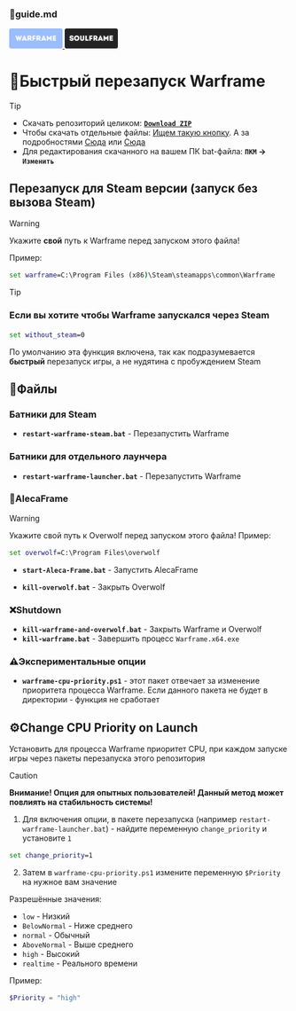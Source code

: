 ### 📕guide.md
<p align="left">
   <a href="https://github.com/N3M1X10/warframe-batch-tools/blob/master/src/quick-restart/warframe/guide.md">
      <img width="96" alt="warframe guide" src="https://github.com/N3M1X10/warframe-batch-tools/blob/master/assets/warframe-badge-hl.png">
   </a>
  <a href="https://github.com/N3M1X10/warframe-batch-tools/blob/master/src/quick-restart/soulframe/guide.md">
      <img width="96" alt="soulframe guide" src="https://github.com/N3M1X10/warframe-batch-tools/blob/master/assets/soulframe-badge.png">
   </a>
</p>

# 🔁Быстрый перезапуск Warframe

>[!tip]
> - Скачать репозиторий целиком: [**`Download ZIP`**](https://github.com/N3M1X10/warframe-batch-tools/archive/refs/heads/master.zip)
> - Чтобы скачать отдельные файлы: [Ищем такую кнопку](https://github.com/user-attachments/assets/c0169211-4266-4d54-b594-22e762d0938b). А за подробностями [Сюда](https://docs.github.com/ru/get-started/start-your-journey/downloading-files-from-github) или [Сюда](https://blog.skillfactory.ru/kak-skachivat-s-github/)
> - Для редактирования скачанного на вашем ПК bat-файла: **`ПКМ` -> `Изменить`**

## Перезапуск для Steam версии (запуск без вызова Steam)

> [!warning]
> Укажите **свой** путь к Warframe перед запуском этого файла!
>
> Пример:
> ```bat
> set warframe=C:\Program Files (x86)\Steam\steamapps\common\Warframe
> ```

> [!tip]
> ### Если вы хотите чтобы Warframe запускался через Steam
>```bat
>set without_steam=0
>```
> По умолчанию эта функция включена, так как подразумевается **быстрый** перезапуск игры, а не нудятина с пробуждением Steam

## 📁Файлы

### **Батники для Steam**
- **`restart-warframe-steam.bat`** - Перезапустить Warframe

### **Батники для отдельного лаунчера**
- **`restart-warframe-launcher.bat`** - Перезапустить Warframe

### 🔵AlecaFrame
> [!warning]
> Укажите свой путь к Overwolf перед запуском этого файла!
> Пример:
> ```bat
> set overwolf=C:\Program Files\overwolf
> ```
> - **`start-Aleca-Frame.bat`** - Запустить AlecaFrame
- **`kill-overwolf.bat`** - Закрыть Overwolf

### ❌Shutdown
- **`kill-warframe-and-overwolf.bat`** - Закрыть Warframe и Overwolf
- **`kill-warframe.bat`** - Завершить процесс `Warframe.x64.exe`

### ⚠️Экспериментальные опции
- **`warframe-cpu-priority.ps1`** - этот пакет отвечает за изменение приоритета процесса Warframe. Если данного пакета не будет в директории - функция не сработает

## ⚙️Change CPU Priority on Launch
Установить для процесса Warframe приоритет CPU, при каждом запуске игры через пакеты перезапуска этого репозитория

> [!caution]
> **Внимание! Опция для опытных пользователей! Данный метод может повлиять на стабильность системы!**

1. Для включения опции, в пакете перезапуска (например `restart-warframe-launcher.bat`) - найдите переменную `change_priority` и установите `1`
```bat
set change_priority=1
```

2. Затем в `warframe-cpu-priority.ps1` измените переменную `$Priority` на нужное вам значение

Разрешённые значения:

- `low` - Низкий
- `BelowNormal` - Ниже среднего
- `normal` - Обычный
- `AboveNormal` - Выше среднего
- `high` - Высокий               
- `realtime` - Реального времени

Пример:
```ps1
$Priority = "high"
```

